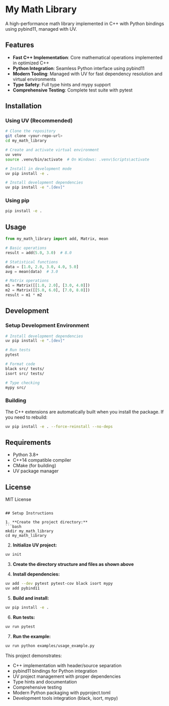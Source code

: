 # My Math Library

A high-performance math library implemented in C++ with Python bindings using pybind11, managed with UV.

## Features

- **Fast C++ Implementation**: Core mathematical operations implemented in optimized C++
- **Python Integration**: Seamless Python interface using pybind11
- **Modern Tooling**: Managed with UV for fast dependency resolution and virtual environments
- **Type Safety**: Full type hints and mypy support
- **Comprehensive Testing**: Complete test suite with pytest

## Installation

### Using UV (Recommended)

```bash
# Clone the repository
git clone <your-repo-url>
cd my_math_library

# Create and activate virtual environment
uv venv
source .venv/bin/activate  # On Windows: .venv\Scripts\activate

# Install in development mode
uv pip install -e .

# Install development dependencies
uv pip install -e ".[dev]"
```

### Using pip

```bash
pip install -e .
```

## Usage

```python
from my_math_library import add, Matrix, mean

# Basic operations
result = add(5.0, 3.0)  # 8.0

# Statistical functions
data = [1.0, 2.0, 3.0, 4.0, 5.0]
avg = mean(data)  # 3.0

# Matrix operations
m1 = Matrix([[1.0, 2.0], [3.0, 4.0]])
m2 = Matrix([[5.0, 6.0], [7.0, 8.0]])
result = m1 * m2
```

## Development

### Setup Development Environment

```bash
# Install development dependencies
uv pip install -e ".[dev]"

# Run tests
pytest

# Format code
black src/ tests/
isort src/ tests/

# Type checking
mypy src/
```

### Building

The C++ extensions are automatically built when you install the package. If you need to rebuild:

```bash
uv pip install -e . --force-reinstall --no-deps
```

## Requirements

- Python 3.8+
- C++14 compatible compiler
- CMake (for building)
- UV package manager

## License

MIT License
```

## Setup Instructions

1. **Create the project directory:**
```bash
mkdir my_math_library
cd my_math_library
```

2. **Initialize UV project:**
```bash
uv init
```

3. **Create the directory structure and files as shown above**

4. **Install dependencies:**
```bash
uv add --dev pytest pytest-cov black isort mypy
uv add pybind11
```

5. **Build and install:**
```bash
uv pip install -e .
```

6. **Run tests:**
```bash
uv run pytest
```

7. **Run the example:**
```bash
uv run python examples/usage_example.py
```

This project demonstrates:
- C++ implementation with header/source separation
- pybind11 bindings for Python integration
- UV project management with proper dependencies
- Type hints and documentation
- Comprehensive testing
- Modern Python packaging with pyproject.toml
- Development tools integration (black, isort, mypy)
